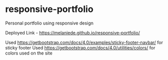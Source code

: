 # responsive-portfolio
Personal portfolio using responsive design

Deployed Link -  https://melaniede.github.io/responsive-portfolio/

Used https://getbootstrap.com/docs/4.0/examples/sticky-footer-navbar/ for sticky footer 
Used https://getbootstrap.com/docs/4.0/utilities/colors/ for colors used on the site
